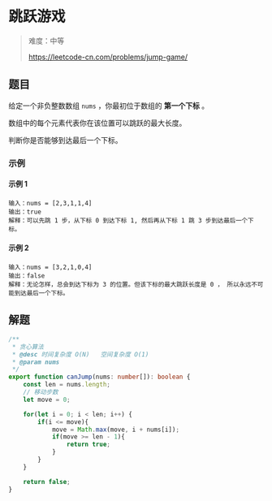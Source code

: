 # 跳跃游戏

> 难度：中等
>
> https://leetcode-cn.com/problems/jump-game/

## 题目

给定一个非负整数数组 `nums` ，你最初位于数组的 **第一个下标** 。

数组中的每个元素代表你在该位置可以跳跃的最大长度。

判断你是否能够到达最后一个下标。

### 示例

#### 示例 1

```
输入：nums = [2,3,1,1,4]
输出：true
解释：可以先跳 1 步，从下标 0 到达下标 1, 然后再从下标 1 跳 3 步到达最后一个下标。
```

#### 示例 2

```
输入：nums = [3,2,1,0,4]
输出：false
解释：无论怎样，总会到达下标为 3 的位置。但该下标的最大跳跃长度是 0 ， 所以永远不可能到达最后一个下标。
```

## 解题
```typescript
/**
 * 贪心算法
 * @desc 时间复杂度 O(N)   空间复杂度 O(1)
 * @param nums
 */
export function canJump(nums: number[]): boolean {
    const len = nums.length;
    // 移动步数
    let move = 0;

    for(let i = 0; i < len; i++) {
        if(i <= move){
            move = Math.max(move, i + nums[i]);
            if(move >= len - 1){
                return true;
            }
        }
    }

    return false;
}
```